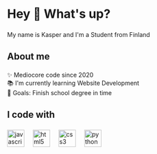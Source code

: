 <h1 align="left">Hey 👋 What's up?</h1>

###

<p align="left">My name is Kasper and I'm a Student from Finland</p>

###

<h2 align="left">About me</h2>

###

<p align="left">✨ Mediocore code since 2020<br>📚 I'm currently learning Website Development<br>🎯 Goals: Finish school degree in time</p>

###

<h2 align="left">I code with</h2>

###

<div align="left">
  <img src="https://cdn.jsdelivr.net/gh/devicons/devicon/icons/javascript/javascript-original.svg" height="40" alt="javascript logo"  />
  <img width="12" />
  <img src="https://cdn.jsdelivr.net/gh/devicons/devicon/icons/html5/html5-original.svg" height="40" alt="html5 logo"  />
  <img width="12" />
  <img src="https://cdn.jsdelivr.net/gh/devicons/devicon/icons/css3/css3-original.svg" height="40" alt="css3 logo"  />
  <img width="12" />
  <img src="https://cdn.jsdelivr.net/gh/devicons/devicon/icons/python/python-original.svg" height="40" alt="python logo"  />
</div>

###

